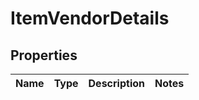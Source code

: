 
# ItemVendorDetails

## Properties
Name | Type | Description | Notes
------------ | ------------- | ------------- | -------------




